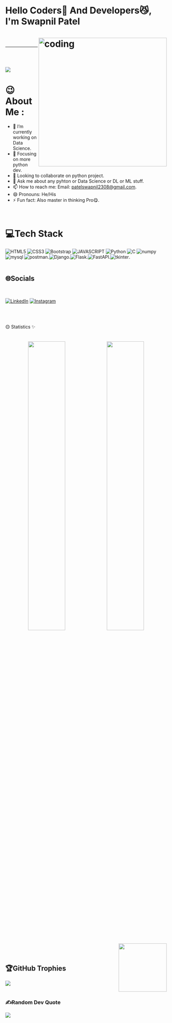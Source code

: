 
<h1 align="left">  Hello  Coders🚀 And Developers😼, I'm Swapnil Patel
<br>
</br>
<img align="right" alt="coding" width="400"  src="https://cdn.dribbble.com/users/260312/screenshots/2553737/antnodeskdb.gif">

----------------------------------------------------------------------
  <br /><img src="https://badges.pufler.dev/visits/swapnilpatel2308/swapnilpatel2308">
# 😉About Me :
- 🔭 I’m currently working on Data Science.
- 🌱 Focusing on more python dev.
- 👯 Looking to collaborate on python project.
- 💬 Ask me about any pyhton or Data Science or DL or ML stuff.
- 📫 How to reach me: Email: patelswapnil2308@gmail.com.
- 😄 Pronouns: He/His
- ⚡ Fun fact: Also master in thinking Pro😋.
  
<br/>
 


# 💻Tech Stack
![HTML5](https://img.shields.io/badge/html5-%23E34F26.svg?style=for-the-badge&logo=html5&logoColor=white) ![CSS3](https://img.shields.io/badge/css3-%231572B6.svg?style=for-the-badge&logo=css3&logoColor=white) ![Bootstrap](https://img.shields.io/badge/bootstrap-%23563D7C.svg?style=for-the-badge&logo=bootstrap&logoColor=white) ![JAVASCRIPT](https://img.shields.io/badge/javascript-%23777BB4.svg?style=for-the-badge&logo=javascript&logoColor=white) 
![Python](https://img.shields.io/badge/python-3670A0?style=for-the-badge&logo=python&logoColor=ffdd54) ![C](https://img.shields.io/badge/C-3670A0?style=for-the-badge&logo=C&logoColor=ffdd54) ![numpy](https://img.shields.io/badge/numpy-3670A0?style=for-the-badge&logo=numpy&logoColor=ffdd54) ![mysql](https://img.shields.io/badge/mysql-3670A0?style=for-the-badge&logo=mysql&logoColor=ffdd54)  ![postman](https://img.shields.io/badge/postman-3670A0?style=for-the-badge&logo=postman&logoColor=ffdd54).![Django](https://img.shields.io/badge/Django-3670A0?style=for-the-badge&logo=Django&logoColor=ffdd54).![Flask](https://img.shields.io/badge/Flask-3670A0?style=for-the-badge&logo=Flask&logoColor=ffdd54).![FastAPI](https://img.shields.io/badge/FastAPI-3670A0?style=for-the-badge&logo=FastAPI&logoColor=ffdd54).![tkinter](https://img.shields.io/badge/tkinter-3670A0?style=for-the-badge&logo=tkinter&logoColor=ffdd54).
  <br />
    <br />

## 🌐Socials
<br/>

[![LinkedIn](https://img.shields.io/badge/LinkedIn-%230077B5.svg?logo=linkedin&logoColor=white)](https://www.linkedin.com/in/swapnil-patel-6b5188216/) 
[![Instagram](https://img.shields.io/badge/Instagram-%23E4405F.svg?logo=Instagram&logoColor=white)](https://instagram.com/_swapnil_23_08_?igshid=MzRlODBiNWFlZA==)  

<br/>
  <br />

🟡 Statistics ✨
<br />
  <br />
<div align="center">
  <img width="48%" src="https://github-readme-stats.vercel.app/api?username=swapnilpatel2308&theme=radical&show_icons=true" />
  <img width="48%" src="https://github-readme-streak-stats.herokuapp.com/?user=swapnilpatel2308&theme=radical&show_icons=true" />
</div>

<img align="right" height="150" width="150" src="https://octodex.github.com/images/spidertocat.png">
  
<!-- ![github graph](https://activity-graph.herokuapp.com/graph?username=dharmikgohil&theme=react-dark&hide_border=true) -->
<br>
<br>


## 🏆GitHub Trophies
![](https://github-profile-trophy.vercel.app/?username=swapnilpatel2308&theme=nord&no-frame=true&no-bg=false&margin-w=4)
  <br />
    <br />
### ✍️Random Dev Quote
![](https://quotes-github-readme.vercel.app/api?type=horizontal&theme=dark)
